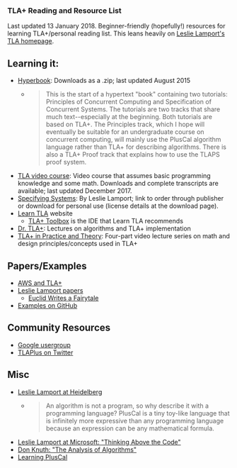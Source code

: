 ### TLA+ Reading and Resource List
Last updated 13 January 2018. Beginner-friendly (hopefully!) resources for learning TLA+/personal reading list. This leans heavily on [Leslie Lamport's TLA homepage](http://lamport.azurewebsites.net/tla/tla.html).

## Learning it:
* [Hyperbook](http://lamport.azurewebsites.net/tla/hyperbook.html): Downloads as a .zip; last updated August 2015 
	* > This is the start of a hypertext "book" containing two tutorials: Principles of Concurrent Computing and Specification of Concurrent Systems.  The tutorials are two tracks that share much text--especially at the beginning.  Both tutorials are based on TLA+.  The Principles track, which I hope will eventually be suitable for an undergraduate course on concurrent computing, will mainly use the PlusCal algorithm language rather than TLA+ for describing algorithms.  There is also a TLA+ Proof track that explains how to use the TLAPS proof system.
* [TLA video course](http://lamport.azurewebsites.net/video/videos.html): Video course that assumes basic programming knowledge and some math. Downloads and complete transcripts are available; last updated December 2017.
* [Specifying Systems](http://lamport.azurewebsites.net/tla/book.html): By Leslie Lamport; link to order through publisher or download for personal use (license details at the download page). 
* [Learn TLA](https://learntla.com/introduction/) website
	* [TLA+ Toolbox](https://github.com/tlaplus/tlaplus/releases/tag/v1.5.6) is the IDE that Learn TLA recommends
* [Dr. TLA+](https://github.com/tlaplus/DrTLAPlus): Lectures on algorithms and TLA+ implementation
* [TLA+ in Practice and Theory](https://pron.github.io/tlaplus): Four-part video lecture series on math and design principles/concepts used in TLA+

## Papers/Examples
* [AWS and TLA+](http://lamport.azurewebsites.net/tla/amazon.html)
* [Leslie Lamport papers](http://lamport.azurewebsites.net/tla/papers.html)
	* [Euclid Writes a Fairytale](http://lamport.azurewebsites.net/pubs/pubs.html#euclid)
* [Examples on GitHub](https://github.com/tlaplus/Examples)

## Community Resources
* [Google usergroup](https://groups.google.com/forum/#!forum/tlaplus)
* [TLAPlus on Twitter](https://twitter.com/tlaplus)

## Misc
* [Leslie Lamport at Heidelberg](https://www.youtube.com/watch?v=FKFH_-QogN0)
	* > An algorithm is not a program, so why describe it with a programming language? PlusCal is a tiny toy-like language that is infinitely more expressive than any programming language because an expression can be any mathematical formula.
* [Leslie Lamport at Microsoft: "Thinking Above the Code"](https://www.youtube.com/watch?v=-4Yp3j_jk8Q)
* [Don Knuth: "The Analysis of Algorithms"](https://www.youtube.com/watch?v=jmcSzzN1gkc)
* [Learning PlusCal](http://lamport.azurewebsites.net/tla/pluscal.html)
